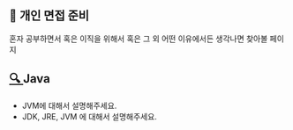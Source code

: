 ## :memo: 개인 면접 준비
혼자 공부하면서 혹은 이직을 위해서 혹은 그 외 어떤 이유에서든 생각나면 찾아볼 페이지

## [🔍 ](https://github.com/vvshinevv/interview/tree/master/java) Java

- JVM에 대해서 설명해주세요.
- JDK, JRE, JVM 에 대해서 설명해주세요.

